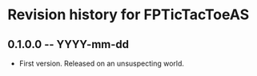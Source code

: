 # Revision history for FPTicTacToeAS

## 0.1.0.0  -- YYYY-mm-dd

* First version. Released on an unsuspecting world.
